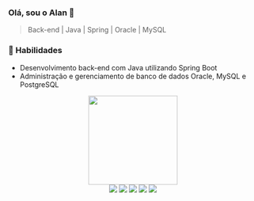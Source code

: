 ### Olá, sou o Alan  👋

> Back-end | Java | Spring | Oracle | MySQL

<h3>🚀 Habilidades</h3>
<ul>
  <li>Desenvolvimento back-end com Java utilizando Spring Boot</li>
  <li>Administração e gerenciamento de banco de dados Oracle, MySQL e PostgreSQL</li>
</ul>


<div align="center">
  <a href="https://github.com/alantrs">
    <img height="180em" src="https://github-readme-stats.vercel.app/api?username=alantrs&show_icons=true&theme=dark&include_all_commits=true&count_private=true"/>
  </a>
  <br>
  <img src="https://img.shields.io/badge/java-%23ED8B00.svg?style=for-the-badge&logo=java&logoColor=white">
  <img src="https://img.shields.io/badge/spring-%236DB33F.svg?style=for-the-badge&logo=spring&logoColor=white">
  <img src="https://img.shields.io/badge/postgres-%23316192.svg?style=for-the-badge&logo=postgresql&logoColor=white">
  <img src="https://img.shields.io/badge/Oracle-F80000?style=for-the-badge&logo=Oracle&logoColor=white">
  <img src="https://img.shields.io/badge/MySQL-005C84?style=for-the-badge&logo=mysql&logoColor=white">
</div>


  
  
